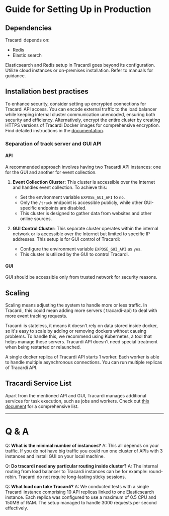 # Guide for Setting Up in Production

## Dependencies

Tracardi depends on:

* Redis
* Elastic search

Elasticsearch and Redis setup in Tracardi goes beyond its configuration. Utilize cloud instances or on-premises
installation. Refer to manuals for guidance.

## Installation best practises

To enhance security, consider setting up encrypted connections for Tracardi API access. You can encode external traffic
to the load balancer while keeping internal cluster communication unencoded, ensuring both security and efficiency.
Alternatively, encrypt the entire cluster by creating HTTPS versions of Tracardi Docker images for comprehensive
encryption. Find detailed instructions in the [documentation](../../configuration/tracardi_ssl.md).

### Separation of track server and GUI API

#### API

A recommended approach involves having two Tracardi API instances: one for the GUI and another for event collection.

1. **Event Collection Cluster:** This cluster is accessible over the Internet and handles event collection. To achieve
   this:
    - Set the environment variable `EXPOSE_GUI_API` to `no`.
    - Only the `/track` endpoint is accessible publicly, while other GUI-specific endpoints are disabled.
    - This cluster is designed to gather data from websites and other online sources.

2. **GUI Control Cluster:** This separate cluster operates within the internal network or is accessible over the
   Internet but limited to specific IP addresses. This setup is for GUI control of Tracardi:
    - Configure the environment variable `EXPOSE_GUI_API` as `yes`.
    - This cluster is utilized by the GUI to control Tracardi.

#### GUI

GUI should be accessible only from trusted network for security reasons.

## Scaling

Scaling means adjusting the system to handle more or less traffic. In Tracardi, this could mean adding more servers (
tracardi-api) to deal with more event tracking requests.

Tracardi is stateless, it means it doesn't rely on data stored inside docker, so it's easy to scale by adding or removing
dockers without causing problems. To handle this, we recommend using Kubernetes, a tool that helps manage these servers.
Tracardi API doesn't need special treatment when being restarted or relaunched.

A single docker replica of Tracardi API starts 1 worker. Each worker is able to handle multiple asynchronous
connections. You can run multiple replicas of Tracardi API.

## Tracardi Service List

Apart from the mentioned API and GUI, Tracardi manages additional services for task execution, such as jobs and workers.
Check out [this document](services.md) for a comprehensive list.


-------------

# Q & A

Q: __What is the minimal number of instances?__
A: This all depends on your traffic. If you do not have big traffic you could run one cluster of APIs with 3 instances
and install GUI on your local machine.

Q: __Do tracardi need any particular routing inside cluster?__
A: The internal routing from load balancer to Tracardi instances can be for example: round-robin. Tracardi do not
require long-lasting sticky sessions.

Q: __What load can take Tracardi?__
A: We conducted tests with a single Tracardi instance comprising 10 API replicas linked to one Elasticsearch instance.
Each replica was configured to use a maximum of 0.5 CPU and 150MB of RAM. The setup managed to handle 3000 requests per
second effectively.



